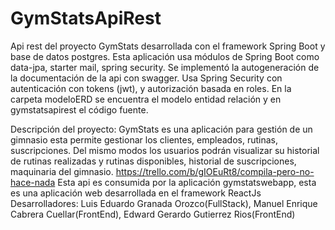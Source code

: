 # GymStatsApiRest
Api rest del proyecto GymStats desarrollada con el framework Spring Boot y base de datos postgres.
Esta aplicación usa módulos de Spring Boot como data-jpa, starter mail, spring security.
Se implementó la autogeneración de la documentación de la api con swagger.
Usa Spring Security con autenticación con tokens (jwt), y autorización basada en roles.
En la carpeta modeloERD se encuentra el modelo entidad relación y en gymstatsapirest el código fuente.

Descripción del proyecto:
	GymStats es una aplicación para gestión de un gimnasio esta permite gestionar los clientes, empleados, rutinas, suscripciones. Del mismo modos los usuarios
	podrán visualizar su historial de rutinas realizadas y rutinas disponibles, historial de suscripciones, maquinaria del gimnasio.
https://trello.com/b/gIOEuRt8/compila-pero-no-hace-nada
Esta api es consumida por la aplicación gymstatswebapp, esta es una aplicación web desarrollada en el framework ReactJs
Desarrolladores: Luis Eduardo Granada Orozco(FullStack), Manuel Enrique Cabrera Cuellar(FrontEnd), Edward Gerardo Gutierrez Rios(FrontEnd)



